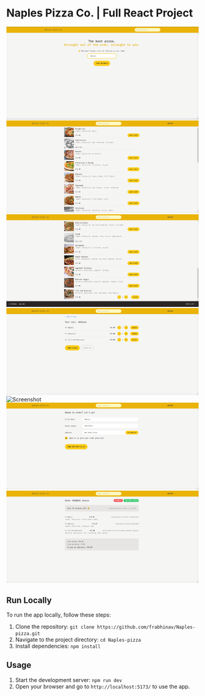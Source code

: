 # Naples Pizza Co. | Full React Project

![Screenshot](/images/screenshot1.png)
![Screenshot](/images/screenshot2.png)
![Screenshot](/images/screenshot3.png)
![Screenshot](/images/screenshot4.png)
![Screenshot](/images/screenshot5.png)
![Screenshot](/images/screenshot6.png)
![Screenshot](/images/screenshot7.png)

## Run Locally

To run the app locally, follow these steps:

1. Clone the repository: `git clone https://github.com/frabhinav/Naples-pizza.git`
2. Navigate to the project directory: `cd Naples-pizza`
3. Install dependencies: `npm install`

## Usage

1. Start the development server: `npm run dev`
2. Open your browser and go to `http://localhost:5173/` to use the app.
